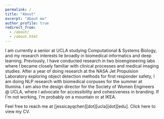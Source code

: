 ```yaml
---
permalink: /
title: "About"
excerpt: "About me"
author_profile: true
redirect_from: 
  - /about/
  - /about.html
---
```


I am currently a senior at UCLA studying Computational & Systems Biology, and my research interests lie broadly in biomedical informatics and deep learning. Previously, I have conducted research in two bioengineering labs where I became closely familiar with clinical processes and medical imaging studies. After a year of doing research at the NASA Jet Propulsion Laboratory exploring object detection methods for first responder safety, I am doing NLP research with biomedical corpuses for the summer at Illumina. I am also the design director for the Society of Women Engineers @ UCLA, where I advocate for accessibility and cohesiveness in branding. If I'm not working, I'm probably on a mountain or at IKEA.

Feel free to reach me at [jessicayqchen][dot][ucla][dot][edu]. Click here to view my CV.


